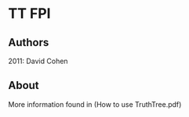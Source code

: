 # TT FPI
## Authors
2011:
David Cohen

## About
More information found in (How to use TruthTree.pdf)
